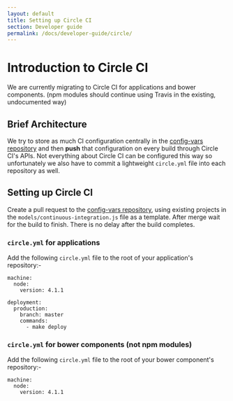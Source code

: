 ```yaml
---
layout: default
title: Setting up Circle CI
section: Developer guide
permalink: /docs/developer-guide/circle/
---
```


# Introduction to Circle CI

We are currently migrating to Circle CI for applications and bower components.  (npm modules should continue using Travis in the existing, undocumented way)

## Brief Architecture

We try to store as much CI configuration centrally in the [config-vars repository](http://git.svc.ft.com:8080/projects/NEXTPRIVATE/repos/config-vars/browse) and then **push** that configuration on every build through Circle CI's APIs.  Not everything about Circle CI can be configured this way so unfortunately we also have to commit a lightweight `circle.yml` file into each repository as well.

## Setting up Circle CI

Create a pull request to the [config-vars repository](http://git.svc.ft.com:8080/projects/NEXTPRIVATE/repos/config-vars/browse), using existing projects in the `models/continuous-integration.js` file as a template.  After merge wait for the build to finish.  There is no delay after the build completes.

### `circle.yml` for applications

Add the following `circle.yml` file to the root of your application's repository:-

	machine:
	  node:
	    version: 4.1.1

	deployment:
	  production:
	    branch: master
	    commands:
	      - make deploy

### `circle.yml` for bower components (not npm modules)

Add the following `circle.yml` file to the root of your bower component's repository:-

	machine:
	  node:
	    version: 4.1.1
